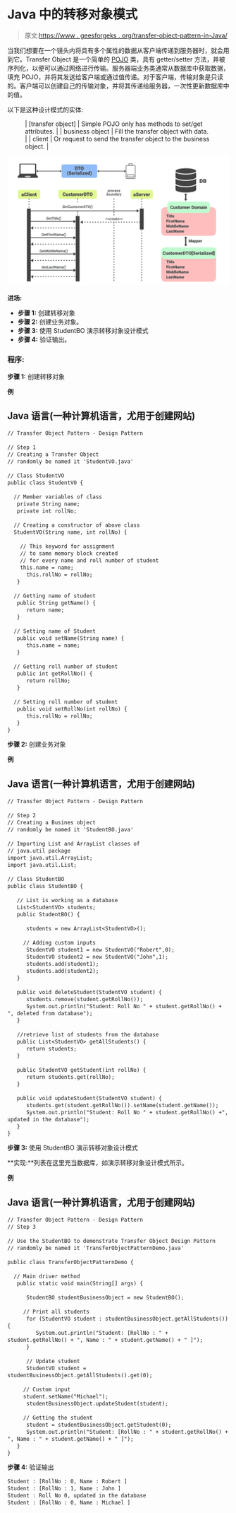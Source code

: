 # Java 中的转移对象模式

> 原文:[https://www . geesforgeks . org/transfer-object-pattern-in-Java/](https://www.geeksforgeeks.org/transfer-object-pattern-in-java/)

当我们想要在一个镜头内将具有多个属性的数据从客户端传递到服务器时，就会用到它。Transfer Object 是一个简单的 [POJO](https://www.geeksforgeeks.org/pojo-vs-java-beans/) 类，具有 getter/setter 方法，并被序列化，以便可以通过网络进行传输。服务器端业务类通常从数据库中获取数据，填充 POJO，并将其发送给客户端或通过值传递。对于客户端，传输对象是只读的。客户端可以创建自己的传输对象，并将其传递给服务器，一次性更新数据库中的值。

以下是这种设计模式的实体:

<figure class="table">

| [transfer object] | Simple POJO only has methods to set/get attributes. |
| business object | Fill the transfer object with data. |
| client | Or request to send the transfer object to the business object. |

</figure>

![](img/06739cad625f757f589b6330460ecbda.png)

**进场:**

*   **步骤 1:** 创建转移对象
*   **步骤 2:** 创建业务对象。
*   **步骤 3:** 使用 StudentBO 演示转移对象设计模式
*   **步骤 4:** 验证输出。

### 程序:

**步骤 1:** 创建转移对象

**例**

## Java 语言(一种计算机语言，尤用于创建网站)

```
// Transfer Object Pattern - Design Pattern

// Step 1
// Creating a Transfer Object
// randomly be named it 'StudentVO.java'

// Class StudentVO
public class StudentVO {

  // Member variables of class
   private String name;
   private int rollNo;

  // Creating a constructor of above class
  StudentVO(String name, int rollNo) {

    // This keyword for assignment
    // to same memory block created
    // for every name and roll number of student
    this.name = name;
      this.rollNo = rollNo;
   }

  // Getting name of student
   public String getName() {
      return name;
   }

  // Setting name of Student
   public void setName(String name) {
      this.name = name;
   }

  // Getting roll number of student
   public int getRollNo() {
      return rollNo;
   }

  // Setting roll number of student
   public void setRollNo(int rollNo) {
      this.rollNo = rollNo;
   }
}
```

**步骤 2:** 创建业务对象

**例**

## Java 语言(一种计算机语言，尤用于创建网站)

```
// Transfer Object Pattern - Design Pattern

// Step 2
// Creating a Busines object
// randomly be named it 'StudentBO.java'

// Importing List and ArrayList classes of
// java.util package
import java.util.ArrayList;
import java.util.List;

// Class StudentBO
public class StudentBO {

   // List is working as a database
   List<StudentVO> students;
   public StudentBO() {

      students = new ArrayList<StudentVO>();

     // Adding custom inputs
      StudentVO student1 = new StudentVO("Robert",0);
      StudentVO student2 = new StudentVO("John",1);
      students.add(student1);
      students.add(student2);       
   }

   public void deleteStudent(StudentVO student) {
      students.remove(student.getRollNo());
      System.out.println("Student: Roll No " + student.getRollNo() + ", deleted from database");
   }

   //retrieve list of students from the database
   public List<StudentVO> getAllStudents() {
      return students;
   }

   public StudentVO getStudent(int rollNo) {
      return students.get(rollNo);
   }

   public void updateStudent(StudentVO student) {
      students.get(student.getRollNo()).setName(student.getName());
      System.out.println("Student: Roll No " + student.getRollNo() +", updated in the database");
   }
}
```

**步骤 3:** 使用 StudentBO 演示转移对象设计模式

**实现:**列表在这里充当数据库，如演示转移对象设计模式所示。

**例**

## Java 语言(一种计算机语言，尤用于创建网站)

```
// Transfer Object Pattern - Design Pattern
// Step 3

// Use the StudentBO to demonstrate Transfer Object Design Pattern
// randomly be named it 'TransferObjectPatternDemo.java'

public class TransferObjectPatternDemo {

  // Main driver method
   public static void main(String[] args) {

      StudentBO studentBusinessObject = new StudentBO();

     // Print all students
      for (StudentVO student : studentBusinessObject.getAllStudents()) {
         System.out.println("Student: [RollNo : " + student.getRollNo() + ", Name : " + student.getName() + " ]");
      }

      // Update student
      StudentVO student = studentBusinessObject.getAllStudents().get(0);

     // Custom input 
     student.setName("Michael");
      studentBusinessObject.updateStudent(student);

     // Getting the student
      student = studentBusinessObject.getStudent(0);
      System.out.println("Student: [RollNo : " + student.getRollNo() + ", Name : " + student.getName() + " ]");
   }
}
```

**步骤 4:** 验证输出

```
Student : [RollNo : 0, Name : Robert ]
Student : [RollNo : 1, Name : John ]
Student : Roll No 0, updated in the database
Student : [RollNo : 0, Name : Michael ]
```
